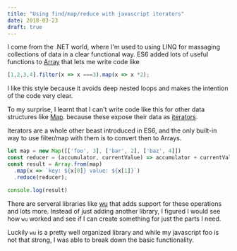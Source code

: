 ```yaml
---
title: "Using find/map/reduce with javascript iterators"
date: 2018-03-23
draft: true
---
```


I come from the .NET world, where I'm used to using LINQ for massaging
collections of data in a clear functional way. 
ES6 added lots of useful functions to [Array](https://developer.mozilla.org/en-US/docs/Web/JavaScript/Reference/Global_Objects/Array)
that lets me write code like

```js
[1,2,3,4].filter(x => x ===3).map(x => x *2);

```

I like this style because it avoids deep nested loops and makes the 
intention of the code very clear.

To my surprise, I learnt that I can't write code like this for other
data structures like [Map](https://developer.mozilla.org/en-US/docs/Web/JavaScript/Reference/Global_Objects/Map).
because these expose their data as [iterators](https://developer.mozilla.org/en-US/docs/Web/JavaScript/Reference/Iteration_protocols#The_iterator_protocol).

Iterators are a whole other beast introduced in ES6, and the only built-in way
to use filter/map with them is to convert then to Arrays.

```js
let map = new Map([['foo', 3], ['bar', 2], ['baz', 4]])
const reducer = (accumulator, currentValue) => accumulator + currentValue;
const result = Array.from(map)
  .map(x => `key: ${x[0]} value: ${x[1]}`)
  .reduce(reducer);

console.log(result)
```

There are serveral libraries like [wu](https://github.com/fitzgen/wu.js/) that 
adds support for these operations and lots more. 
Instead of just adding another library, I figured I would see how `wu`
worked and see if I can create something for just the parts I need.

Luckily `wu` is a pretty well organized library and while my
javascript foo is not that strong, 
I was able to break down the basic functionality.
